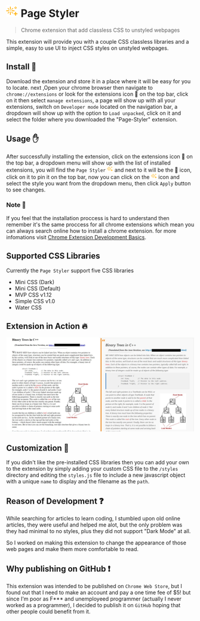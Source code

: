 # ![page-styler-logo](./images/icon-32.png "Page styler logo") Page Styler

> Chrome extension that add classless CSS to unstyled webpages

This extension will provide you with a couple CSS classless libraries and a simple, easy to use UI to inject CSS styles on unstyled webpages.

## Install 🚀

Download the extension and store it in a place where it will be easy for you to locate. next ,Open your chrome browser then navigate to `chrome://extensions` or look for the extensions icon 🧩 on the top bar, click on it then select `manage extensions`, a page will show up with all your extensions, switch on `Developer mode` located on the navigation bar, a dropdown will show up with the option to `Load unpacked`, click on it and select the folder where you downloaded the "Page-Styler" extension.

## Usage ✋

After successfully installing the extension, click on the extensions icon 🧩 on the top bar, a dropdown menu will show up with the list of installed extensions, you will find the `Page Styler` ![page-styler-logo](./images/icon-16.png "Page styler logo") and next to it will be the 📌 icon, click on it to pin it on the top bar, now you can click on the ![page-styler-logo](./images/icon-16.png "Page styler logo") icon and select the style you want from the dropdown menu, then click `Apply` button to see changes. 

### Note 🚩

If you feel that the installation proccess is hard to understand then remember it's the same proccess for all chrome extensions which mean you can always search online how to install a chrome extension. for more infomations visit [Chrome Extension Development Basics](https://developer.chrome.com/docs/extensions/mv3/getstarted/development-basics/).

## Supported CSS Libraries

Currently the `Page Styler` support five CSS libraries

- Mini CSS (Dark)
- Mini CSS (Default)
- MVP CSS v1.12
- Simple CSS v1.0
- Water CSS

## Extension in Action 🔥

![page-styler-in-action](./screenshot.png "Page styler in action")

## Customization 🎨

If you didn't like the pre-installed CSS libraries then you can add your own to the extension by simply adding your custom CSS file to the `/styles` directory and editing the `styles.js` file to include a new javascript object with a unique `name` to display and the filename as the `path`.

## Reason of Development ❓

While searching for articles to learn coding, I stumbled upon old online articles, they were useful and helped me alot, but the only problem was they had minimal to no styles, plus they did not support "Dark Mode" at all.

So I worked on making this extension to change the appearance of those web pages and make them more comfortable to read.

## Why publishing on GitHub ❗

This extension was intended to be published on `Chrome Web Store`, but I found out that I need to make an account and pay a one time fee of $5! but since I'm poor as F*** and unemployeed programmer (actually I never worked as a programmer), I decided to publish it on `GitHub` hoping that other people could benefit from it. 